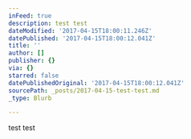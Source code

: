 ```yaml
---
inFeed: true
description: test test
dateModified: '2017-04-15T18:00:11.246Z'
datePublished: '2017-04-15T18:00:12.041Z'
title: ''
author: []
publisher: {}
via: {}
starred: false
datePublishedOriginal: '2017-04-15T18:00:12.041Z'
sourcePath: _posts/2017-04-15-test-test.md
_type: Blurb

---
```

test test
